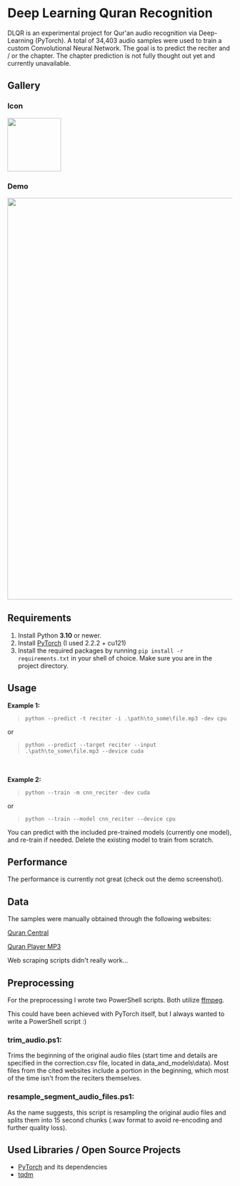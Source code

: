 # Deep Learning Quran Recognition
DLQR is an experimental project for Qur'an audio recognition via Deep-Learning (PyTorch). A total of 34,403 audio samples were used to train a custom Convolutional Neural Network. The goal is to predict the reciter and / or the chapter. The chapter prediction is not fully thought out yet and currently unavailable.

## Gallery
### Icon
<img src='https://raw.githubusercontent.com/m4cit/Deep-Learning-Quran-Recognition/gallery/icon.png' height="120">


### Demo
<img src='https://raw.githubusercontent.com/m4cit/Deep-Learning-Quran-Recognition/gallery/demo.png' width="900">


## Requirements
1. Install Python **3.10** or newer.
2. Install [PyTorch](https://pytorch.org/get-started/locally/) (I used 2.2.2 + cu121)
3. Install the required packages by running `pip install -r requirements.txt` in your shell of choice. Make sure you are in the project directory.


## Usage
**Example 1:**
>```
>python --predict -t reciter -i .\path\to_some\file.mp3 -dev cpu
>```
or
>```
>python --predict --target reciter --input .\path\to_some\file.mp3 --device cuda
>```
\
\
**Example 2:**
>```
>python --train -m cnn_reciter -dev cuda
>```
or
>```
>python --train --model cnn_reciter --device cpu
>```

You can predict with the included pre-trained models (currently one model), and re-train if needed. Delete the existing model to train from scratch.


## Performance
The performance is currently not great (check out the demo screenshot).


## Data
The samples were manually obtained through the following websites:

[Quran Central](https://qurancentral.com/)

[Quran Player MP3](https://www.quranplayermp3.com/)

Web scraping scripts didn't really work...


## Preprocessing
For the preprocessing I wrote two PowerShell scripts. Both utilize [ffmpeg](https://www.ffmpeg.org/).

This could have been achieved with PyTorch itself, but I always wanted to write a PowerShell script :)

### trim_audio.ps1:
Trims the beginning of the original audio files (start time and details are specified in the correction.csv file, located in data_and_models\data\). Most files from the cited websites include a portion in the beginning, which most of the time isn't from the reciters themselves.

### resample_segment_audio_files.ps1:
As the name suggests, this script is resampling the original audio files and splits them into 15 second chunks (.wav format to avoid re-encoding and further quality loss).


## Used Libraries / Open Source Projects
* [PyTorch](https://pytorch.org/) and its dependencies
* [tqdm](https://tqdm.github.io/)

